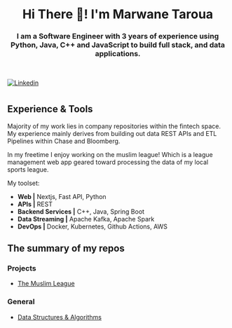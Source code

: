 
<h1 align="center">Hi There 👋! I'm Marwane Taroua</h1>

<h3 align="center">
I am a Software Engineer with 3 years of experience using Python, Java, C++ and JavaScript to build full stack, and data applications.
</h3>
<div style="margin-top: 48px;" />

[![Linkedin](https://img.shields.io/badge/LinkedIn-0077B5?style=for-the-badge&logo=linkedin&logoColor=white)](https://www.linkedin.com/in/marwanetaroua/)

<h1/>


## Experience & Tools
Majority of my work lies in company repositories within the fintech space. My experience mainly derives from building out data REST APIs and ETL Pipelines within Chase and Bloomberg.

In my freetime I enjoy working on the muslim league! Which is a league management web app geared toward processing the data of my local sports league.

My toolset:
- **Web |**  Nextjs, Fast API, Python
- **APIs |** REST 
- **Backend Services |** C++, Java, Spring Boot
- **Data Streaming |** Apache Kafka, Apache Spark
- **DevOps |** Docker, Kubernetes, Github Actions, AWS

## The summary of my repos
### Projects
- [The Muslim League](https://github.com/marwane8/muslim-league)

### General 
- [Data Structures & Algorithms](https://github.com/marwane8/algorithms-data-structures)
